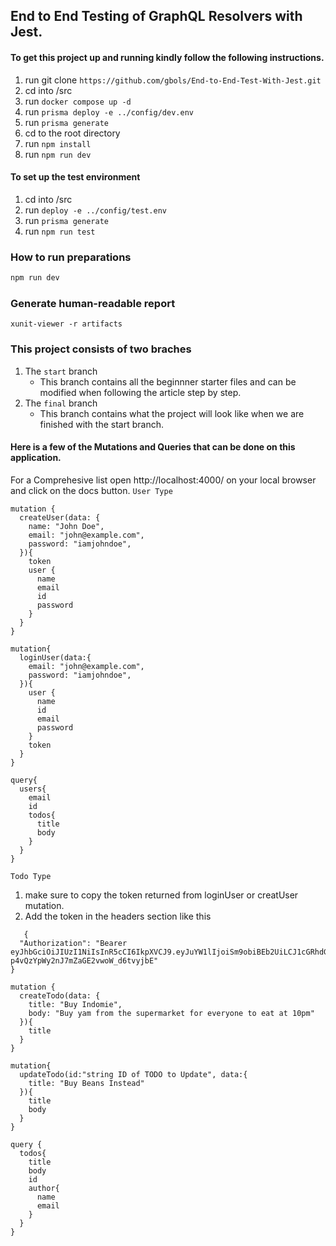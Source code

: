 ## End to End Testing of GraphQL Resolvers with Jest.

#### To get this project up and running kindly follow the following instructions.
1. run git clone `https://github.com/gbols/End-to-End-Test-With-Jest.git`
2. cd into /src
3. run `docker compose up -d`
4. run `prisma deploy -e ../config/dev.env`
5. run `prisma generate`
6. cd to the root directory
7. run `npm install`
8. run `npm run dev`

#### To set up the test environment
1. cd into /src
2. run `deploy -e ../config/test.env`
3. run `prisma generate`
4. run `npm run test`

### How to run preparations

```javascript
npm run dev
```

### Generate human-readable report
```
xunit-viewer -r artifacts
```

### This project consists of two braches 
1. The `start` branch
   - This branch contains all the beginnner starter files and can be modified when following the article step by step. 
2. The `final` branch
   - This branch contains what the project will look like when we are finished with the start branch.

#### Here is a few of the Mutations and Queries that can be done on this application. 
For a Comprehesive list open http://localhost:4000/ on your local browser and click on the docs button.
`User Type`
```
mutation {
  createUser(data: {
    name: "John Doe",
    email: "john@example.com",
    password: "iamjohndoe",
  }){
    token
    user {
      name
      email
      id
      password
    }
  }
}

mutation{
  loginUser(data:{
    email: "john@example.com",
    password: "iamjohndoe",
  }){
    user {
      name
      id
      email
      password
    }
    token
  }
}

query{
  users{
    email
    id
    todos{
      title
      body
    }
  }
}
```

`Todo Type`
1. make sure to copy the token returned from loginUser or creatUser mutation.
2. Add the token in the headers section like this
```
   {
  "Authorization": "Bearer eyJhbGciOiJIUzI1NiIsInR5cCI6IkpXVCJ9.eyJuYW1lIjoiSm9obiBEb2UiLCJ1cGRhdGVkQXQiOiIyMDE5LTExLTEyVDE1OjI4OjMwLjk3NloiLCJlbWFpbCI6ImpvaG5AZXhhbXBsZS5jb20iLCJpZCI6ImNrMncwZzA3NDAwd3UwNzY2N2t4bWVuajUiLCJjcmVhdGVkQXQiOiIyMDE5LTExLTEyVDE1OjI4OjMwLjk3NloiLCJwYXNzd29yZCI6IiQyYiQwNCRnaHVTdTJHSWtzUHA3NEY1R1Y3am5lWW90LnJnbzFPM1o1WlcuQ3A5a21sT3RsMmpzR3NhSyIsImlhdCI6MTU3MzU3MzM0NH0.bNByjNB2ed-p4vQzYpWy2nJ7mZaGE2vwoW_d6tvyjbE"
}
   ```

```
mutation {
  createTodo(data: {
    title: "Buy Indomie",
    body: "Buy yam from the supermarket for everyone to eat at 10pm"
  }){
    title
  }
}

mutation{
  updateTodo(id:"string ID of TODO to Update", data:{
    title: "Buy Beans Instead"
  }){
    title
    body
  }
}

query {
  todos{
    title
    body
    id
    author{
      name
      email
    }
  }
}
```